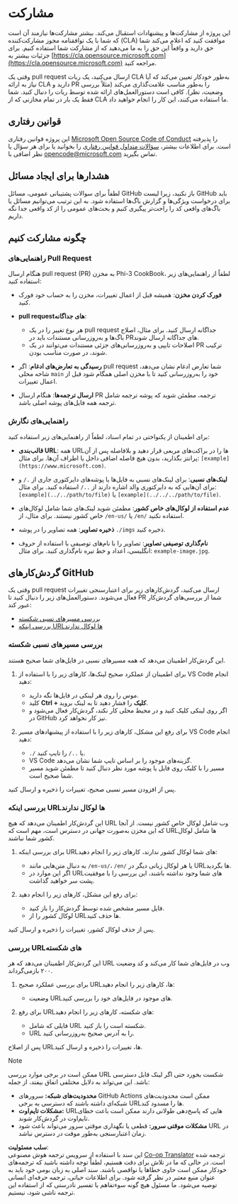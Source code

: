 <!--
CO_OP_TRANSLATOR_METADATA:
{
  "original_hash": "90d0d072cf26ccc1f271a580d3e45d70",
  "translation_date": "2025-07-16T14:36:18+00:00",
  "source_file": "CONTRIBUTING.md",
  "language_code": "fa"
}
-->
# مشارکت

این پروژه از مشارکت‌ها و پیشنهادات استقبال می‌کند. بیشتر مشارکت‌ها نیازمند آن است که شما با یک توافقنامه مجوز مشارکت‌کننده (CLA) موافقت کنید که اعلام می‌کند شما حق دارید و واقعاً این حق را به ما می‌دهید که از مشارکت شما استفاده کنیم. برای جزئیات بیشتر به [https://cla.opensource.microsoft.com](https://cla.opensource.microsoft.com) مراجعه کنید.

وقتی یک pull request ارسال می‌کنید، یک ربات CLA به‌طور خودکار تعیین می‌کند که آیا نیاز به ارائه CLA دارید و PR را به‌طور مناسب علامت‌گذاری می‌کند (مثلاً بررسی وضعیت، نظر). کافی است دستورالعمل‌های ارائه شده توسط ربات را دنبال کنید. شما فقط یک بار در تمام مخازنی که از CLA ما استفاده می‌کنند، این کار را انجام خواهید داد.

## قوانین رفتاری

این پروژه قوانین رفتاری [Microsoft Open Source Code of Conduct](https://opensource.microsoft.com/codeofconduct/) را پذیرفته است. برای اطلاعات بیشتر، [سؤالات متداول قوانین رفتاری](https://opensource.microsoft.com/codeofconduct/faq/) را بخوانید یا برای هر سؤال یا نظر اضافی با [opencode@microsoft.com](mailto:opencode@microsoft.com) تماس بگیرید.

## هشدارها برای ایجاد مسائل

لطفاً برای سوالات پشتیبانی عمومی، مسائل GitHub باز نکنید، زیرا لیست GitHub باید برای درخواست ویژگی‌ها و گزارش باگ‌ها استفاده شود. به این ترتیب می‌توانیم مسائل یا باگ‌های واقعی کد را راحت‌تر پیگیری کنیم و بحث‌های عمومی را از کد واقعی جدا نگه داریم.

## چگونه مشارکت کنیم

### راهنمایی‌های Pull Request

هنگام ارسال pull request (PR) به مخزن Phi-3 CookBook، لطفاً از راهنمایی‌های زیر استفاده کنید:

- **فورک کردن مخزن**: همیشه قبل از اعمال تغییرات، مخزن را به حساب خود فورک کنید.

- **pull requestهای جداگانه**:
  - هر نوع تغییر را در یک pull request جداگانه ارسال کنید. برای مثال، اصلاح باگ‌ها و به‌روزرسانی مستندات باید در PRهای جداگانه ارسال شوند.
  - اصلاحات تایپی و به‌روزرسانی‌های جزئی مستندات می‌توانند در یک PR ترکیب شوند، در صورت مناسب بودن.

- **رسیدگی به تعارض‌های ادغام**: اگر pull request شما تعارض ادغام نشان می‌دهد، شاخه محلی `main` خود را به‌روزرسانی کنید تا با مخزن اصلی همگام شود قبل از اعمال تغییرات.

- **ارسال ترجمه‌ها**: هنگام ارسال PR ترجمه، مطمئن شوید که پوشه ترجمه شامل ترجمه همه فایل‌های پوشه اصلی باشد.

### راهنمایی‌های نگارش

برای اطمینان از یکنواختی در تمام اسناد، لطفاً از راهنمایی‌های زیر استفاده کنید:

- **قالب‌بندی URL**: همه URLها را در براکت‌های مربعی قرار دهید و بلافاصله پس از آن پرانتز بگذارید، بدون هیچ فاصله اضافی داخل یا اطراف آن‌ها. برای مثال: `[example](https://www.microsoft.com)`.

- **لینک‌های نسبی**: برای لینک‌های نسبی به فایل‌ها یا پوشه‌های دایرکتوری جاری از `./` و برای آن‌هایی که به دایرکتوری والد اشاره دارند از `../` استفاده کنید. برای مثال: `[example](../../path/to/file)` یا `[example](../../../path/to/file)`.

- **عدم استفاده از لوکال‌های خاص کشور**: مطمئن شوید لینک‌های شما شامل لوکال‌های خاص کشور نیستند. برای مثال، از `/en-us/` یا `/en/` استفاده نکنید.

- **ذخیره تصاویر**: همه تصاویر را در پوشه `./imgs` ذخیره کنید.

- **نام‌گذاری توصیفی تصاویر**: تصاویر را با نام‌های توصیفی با استفاده از حروف انگلیسی، اعداد و خط تیره نام‌گذاری کنید. برای مثال: `example-image.jpg`.

## گردش‌کارهای GitHub

وقتی یک pull request ارسال می‌کنید، گردش‌کارهای زیر برای اعتبارسنجی تغییرات فعال می‌شوند. دستورالعمل‌های زیر را دنبال کنید تا PR شما از بررسی‌های گردش‌کار عبور کند:

- [بررسی مسیرهای نسبی شکسته](../..)
- [بررسی اینکه URLها لوکال ندارند](../..)

### بررسی مسیرهای نسبی شکسته

این گردش‌کار اطمینان می‌دهد که همه مسیرهای نسبی در فایل‌های شما صحیح هستند.

1. برای اطمینان از عملکرد صحیح لینک‌ها، کارهای زیر را با استفاده از VS Code انجام دهید:
    - موس را روی هر لینکی در فایل‌ها نگه دارید.
    - کلید **Ctrl + کلیک** را فشار دهید تا به لینک بروید.
    - اگر روی لینکی کلیک کنید و در محیط محلی کار نکند، گردش‌کار فعال می‌شود و در GitHub نیز کار نخواهد کرد.

1. برای رفع این مشکل، کارهای زیر را با استفاده از پیشنهادهای مسیر VS Code انجام دهید:
    - `./` یا `../` را تایپ کنید.
    - VS Code گزینه‌های موجود را بر اساس تایپ شما نشان می‌دهد.
    - مسیر را با کلیک روی فایل یا پوشه مورد نظر دنبال کنید تا مطمئن شوید مسیر شما صحیح است.

پس از افزودن مسیر نسبی صحیح، تغییرات را ذخیره و ارسال کنید.

### بررسی اینکه URLها لوکال ندارند

این گردش‌کار اطمینان می‌دهد که هیچ URL وب شامل لوکال خاص کشور نیست. از آنجا که این مخزن به‌صورت جهانی در دسترس است، مهم است که URLها شامل لوکال کشور شما نباشند.

1. برای بررسی اینکه URLهای شما لوکال کشور ندارند، کارهای زیر را انجام دهید:

    - به دنبال متن‌هایی مانند `/en-us/`، `/en/` یا هر لوکال زبانی دیگر در URLها بگردید.
    - اگر این موارد در URLهای شما وجود نداشته باشند، این بررسی را با موفقیت پشت سر خواهید گذاشت.

1. برای رفع این مشکل، کارهای زیر را انجام دهید:
    - فایل مسیر مشخص شده توسط گردش‌کار را باز کنید.
    - لوکال کشور را از URLها حذف کنید.

پس از حذف لوکال کشور، تغییرات را ذخیره و ارسال کنید.

### بررسی URLهای شکسته

این گردش‌کار اطمینان می‌دهد که هر URL وب در فایل‌های شما کار می‌کند و کد وضعیت ۲۰۰ بازمی‌گرداند.

1. برای بررسی عملکرد صحیح URLها، کارهای زیر را انجام دهید:
    - وضعیت URLهای موجود در فایل‌های خود را بررسی کنید.

2. برای رفع URLهای شکسته، کارهای زیر را انجام دهید:
    - فایلی که شامل URL شکسته است را باز کنید.
    - URL را به آدرس صحیح به‌روزرسانی کنید.

پس از اصلاح URLها، تغییرات را ذخیره و ارسال کنید.

> [!NOTE]
>
> ممکن است در برخی موارد بررسی URL شکست بخورد حتی اگر لینک قابل دسترسی باشد. این می‌تواند به دلایل مختلفی اتفاق بیفتد، از جمله:
>
> - **محدودیت‌های شبکه:** سرورهای GitHub Actions ممکن است محدودیت‌های شبکه‌ای داشته باشند که دسترسی به برخی URLها را مسدود کند.
> - **مشکلات تایم‌اوت:** URLهایی که پاسخ‌دهی طولانی دارند ممکن است باعث خطای تایم‌اوت در گردش‌کار شوند.
> - **مشکلات موقتی سرور:** قطعی یا نگهداری موقتی سرور می‌تواند باعث شود URL در زمان اعتبارسنجی به‌طور موقت در دسترس نباشد.

**سلب مسئولیت**:  
این سند با استفاده از سرویس ترجمه هوش مصنوعی [Co-op Translator](https://github.com/Azure/co-op-translator) ترجمه شده است. در حالی که ما در تلاش برای دقت هستیم، لطفاً توجه داشته باشید که ترجمه‌های خودکار ممکن است حاوی خطاها یا نواقصی باشند. سند اصلی به زبان بومی خود باید به عنوان منبع معتبر در نظر گرفته شود. برای اطلاعات حیاتی، ترجمه حرفه‌ای انسانی توصیه می‌شود. ما مسئول هیچ گونه سوءتفاهم یا تفسیر نادرستی که از استفاده این ترجمه ناشی شود، نیستیم.
